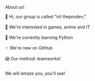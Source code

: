 About us!

👋 Hi, our group is called "int theprodev;"
<br>
<br>
👀 We're interested in games, anime and IT
<br>
<br>
🌱 We're currently learning Python
<br>
<br>
✨ We're new on GitHub
<br>
<br>
😱 Our method: teamworks!
<br>
<br>

We will amaze you, you'll see!
